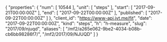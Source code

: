 {
  "properties": {
    "num": [
      10544
    ],
    "unit": [
      "steps"
    ],
    "start": [
      "2017-09-21T00:00:00Z"
    ],
    "end": [
      "2017-09-22T00:00:00Z"
    ],
    "published": [
      "2017-09-22T00:00:00Z"
    ]
  },
  "client_id": "https://www-api.jvt.me/fit",
  "date": "2017-09-22T00:00:00Z",
  "kind": "steps",
  "h": "h-measure",
  "slug": "2017/09/njuqd",
  "aliases": [
    "/mf2/a265e062-9be2-4034-b08b-cb6bb98286f7/",
    "/mf2/2017/09/NJUQD"
  ]
}
